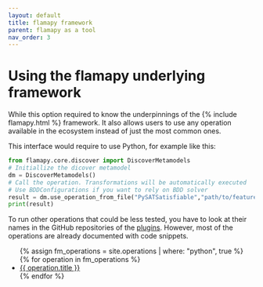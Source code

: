 ```yaml
---
layout: default
title: flamapy framework
parent: flamapy as a tool
nav_order: 3
---
```


# Using the flamapy underlying framework

While this option required to know the underpinnings of the {% include flamapy.html %} framework. It also allows users to use any operation available in the ecosystem instead of just the most common ones. 

This interface would require to use Python, for example like this:

```python
from flamapy.core.discover import DiscoverMetamodels
# Initiallize the dicover metamodel
dm = DiscoverMetamodels()
# Call the operation. Transformations will be automatically executed
# Use BDDConfigurations if you want to rely on BDD solver
result = dm.use_operation_from_file("PySATSatisfiable","path/to/feature/model")
print(result)
```

To run other operations that could be less tested, you have to look at their names in the GitHub repositories of the [plugins](framework/plugins). However, most of the operations are already documented with code snippets.

<ul>
  {% assign fm_operations = site.operations | where: "python", true %}
  {% for operation in fm_operations %}
    <li><a href="{{ operation.url }}">{{ operation.title }}</a></li>
  {% endfor %}
</ul>